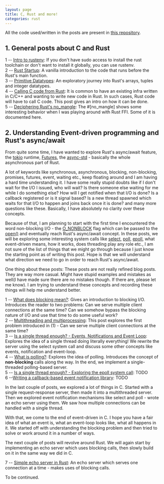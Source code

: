 ```yaml
---
layout: page
title: C, Rust and more!
categories: rust
---
```


All the code used/written in the posts are present in [this repository](https://github.com/adwait1-G/Rust-C-Experiments).

## 1. General posts about C and Rust

1 -- [Intro to rustenv](/rust/2020/10/11/intro-to-rustenv.html): If you don't have sudo access to install the rust toolchain or don't want to install it globally, you can use rustenv.
<br/>
2 -- [Rust Startup](/rust/2020/10/11/rust-startup.html): A vanilla introduction to the code that runs before the Rust's main function.
<br/>
3 -- [Primitive Datatypes](/rust/2020/10/25/primitive-types.html): An exploratory journey into Rust's arrays, tuples and integer datatypes. 
<br/>
4 -- [Calling C code from Rust](/rust/2020/10/31/rust-calling-c.html): It is common to have an existing infra written in C/C++ and wanting to write new code in Rust. In such cases, Rust code will have to call C code. This post gives an intro on how it can be done.
<br/>
5 -- [Deciphering Rust's no_mangle](/rust/2020/11/01/deciphering-no-mangle.html): The #[no_mangle] shows some interesting behavior when I was playing around with Rust FFI. Some of it is documented here.
<br/>

## 2. Understanding Event-driven programming and Rust's async/await

From quite some time, I have wanted to explore Rust's async/await feature, the [tokio](https://tokio.rs/) runtime, [Futures](https://docs.rs/futures/0.3.7/futures/), the [async-std](https://github.com/async-rs/async-std) - basically the whole asynchronous part of Rust.

A lot of keywords like synchronous, asynchronous, blocking, non-blocking, promises, futures, event, waiting etc., keep floating around and I am having a hard time understanding it. I have some really stupid doubts like if I don't wait for the I/O I issued, who will wait? Is there someone else waiting for me while I do something else? How will I get notified when that I/O is done? Is a callback registered or is it signal based? Is a new thread spawned which waits for that I/O to happen and joins back once it is done? and many more questions like these. Basically, I have absolutely no clarity over these concepts.

Because of that, I am planning to start with the first time I encountered the word non-blocking I/O - the [O_NONBLOCK](https://www.gnu.org/software/libc/manual/html_node/Open_002dtime-Flags.html) flag which can be passed to the [open()](https://man7.org/linux/man-pages/man2/open.2.html) and eventually reach Rust's async/await concept. In these posts, we will be exploring some interesting system calls like [select](https://man7.org/linux/man-pages/man2/select.2.html), [poll](https://man7.org/linux/man-pages/man2/poll.2.html), [epoll](https://man7.org/linux/man-pages/man7/epoll.7.html), what event-driven means, how it works, does threading play any role etc., I am not sure of the list of things that we might go through because I just know the starting point as of writing this post. Hope is that we will understand what direction we need to go in order to reach Rust's async/await.

One thing about these posts: These posts are not really refined blog posts. They are way more casual. Might have stupid examples and mistakes as well(I have made sure there are no mistakes though. If there are, please let me know). I am trying to understand these concepts and recording these things will help me understand better.

1 -- [What does blocking mean?](/rust/2020/11/08/what-does-blocking-mean.html): Gives an introduction to blocking I/O. Introduces the reader to two problems: Can we serve multiple client connections at the same time? Can we somehow bypass the blocking nature of I/O and use that time to do some useful work?
<br/>
2 -- [Multithreading and multiprocessing](/rust/2020/11/09/multithreading-and-multiprocessing.html): This post explores the first problem introduced in (1) - Can we serve multiple client connections at the same time?
<br/>
3 -- [Is a single thread enough? - Events, Notifications and Event Loop](/rust/2020/11/11/is-a-single-thread-enough.html): Explores the idea of a single thread doing literally everything! We rewrite the server using the select system call and discuss some other concepts like events, notification and event-loop.
<br/>
4 -- [What is polling?](/rust/2020/11/19/what-is-polling.html): Explores the idea of polling. Introduces the concept of **non-blocking** calls along the way. In the end, we implement a single-threaded polling-based server.
<br/>
5 -- [Is a single thread enough? - Exploring the epoll system call](/rust/2020/11/20/is-a-single-thread-enough-epoll.html): TODO
<br/>
6 --[Writing a callback-based event notification library](/rust/2020/11/21/writing-a-callback-based-event-notification-library.html): TODO
<br/>

In the last couple of posts, we explored a lot of things in C. Started with a single request-response server, then made it into a multithreaded server. Then we explored event notification mechanisms like select and poll - wrote an echo server using them. We saw how multiple connections can be handled with a single thread.

With that, we come to the end of event-driven in C. I hope you have a fair idea of what an event is, what an event-loop looks like, what all happens in it. We started off with understanding the blocking problem and then tried to solve or work around it in a number of ways.

The next couple of posts will revolve around Rust. We will again start by implementing an echo server which uses blocking calls, then slowly build on it in the same way we did in C.

7 -- [Simple echo server in Rust](/rust/2020/11/29/simple-echo-server-in-rust.html): An echo server which serves one connection at a time - makes uses of blocking calls.
<br/>

To be continued.